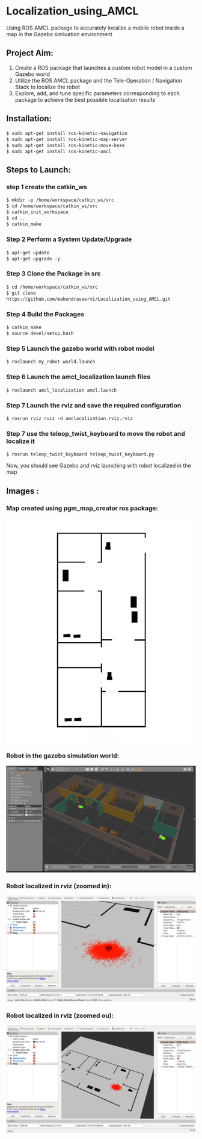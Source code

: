 # Localization_using_AMCL
Using ROS AMCL package to accurately localize a mobile robot inside a map in the Gazebo simluation environment

## Project Aim:
1. Create a ROS package that launches a custom robot model in a custom Gazebo world
2. Utilize the ROS AMCL package and the Tele-Operation / Navigation Stack to localize the robot
3. Explore, add, and tune specific parameters corresponding to each package to achieve the best possible localization results

## Installation:
```
$ sudo apt-get install ros-kinetic-navigation
$ sudo apt-get install ros-kinetic-map-server
$ sudo apt-get install ros-kinetic-move-base
$ sudo apt-get install ros-kinetic-amcl
```

## Steps to Launch:
### step 1 create the catkin_ws
```
$ mkdir -p /home/workspace/catkin_ws/src
$ cd /home/workspace/catkin_ws/src
$ catkin_init_workspace
$ cd ..
$ catkin_make
```

### Step 2 Perform a System Update/Upgrade
```
$ apt-get update
$ apt-get upgrade -y
```
### Step 3 Clone the Package in src
```
$ cd /home/workspace/catkin_ws/src
$ git clone https://github.com/mahendraseervi/Localization_using_AMCL.git
```
### Step 4 Build the Packages
```
$ catkin_make
$ source devel/setup.bash
```
### Step 5 Launch the gazebo world with robot model
```
$ roslaunch my_robot world.launch 
```
### Step 6 Launch the amcl_localization launch files
```
$ roslaunch amcl_localization amcl.launch
```
### Step 7 Launch the rviz and save the required configuration
```
$ rosrun rviz rviz -d amclocalization_rviz.rviz 
```
### Step 7 use the teleop_twist_keyboard to move the robot and localize it
```
$ rosrun teleop_twist_keyboard teleop_twist_keyboard.py 
```
Now, you should see Gazebo and rviz launching with robot localized in the map

## Images :
### Map created using pgm_map_creator ros package:
![](images/Selection_001.png)

### Robot in the gazebo simulation world:
![](images/Selection_003.png)

### Robot localized in rviz (zoomed in):
![](images/Selection_004.png)

### Robot localized in rviz (zoomed ou):
![](images/Selection_002.png)

